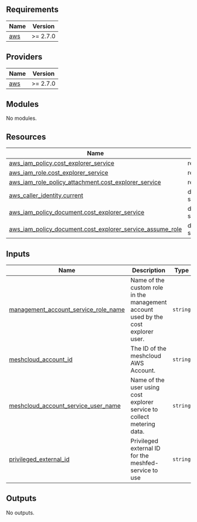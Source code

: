 ## Requirements

| Name | Version |
|------|---------|
| <a name="requirement_aws"></a> [aws](#requirement\_aws) | >= 2.7.0 |

## Providers

| Name | Version |
|------|---------|
| <a name="provider_aws"></a> [aws](#provider\_aws) | >= 2.7.0 |

## Modules

No modules.

## Resources

| Name | Type |
|------|------|
| [aws_iam_policy.cost_explorer_service](https://registry.terraform.io/providers/hashicorp/aws/latest/docs/resources/iam_policy) | resource |
| [aws_iam_role.cost_explorer_service](https://registry.terraform.io/providers/hashicorp/aws/latest/docs/resources/iam_role) | resource |
| [aws_iam_role_policy_attachment.cost_explorer_service](https://registry.terraform.io/providers/hashicorp/aws/latest/docs/resources/iam_role_policy_attachment) | resource |
| [aws_caller_identity.current](https://registry.terraform.io/providers/hashicorp/aws/latest/docs/data-sources/caller_identity) | data source |
| [aws_iam_policy_document.cost_explorer_service](https://registry.terraform.io/providers/hashicorp/aws/latest/docs/data-sources/iam_policy_document) | data source |
| [aws_iam_policy_document.cost_explorer_service_assume_role](https://registry.terraform.io/providers/hashicorp/aws/latest/docs/data-sources/iam_policy_document) | data source |

## Inputs

| Name | Description | Type | Default | Required |
|------|-------------|------|---------|:--------:|
| <a name="input_management_account_service_role_name"></a> [management\_account\_service\_role\_name](#input\_management\_account\_service\_role\_name) | Name of the custom role in the management account used by the cost explorer user. | `string` | `"MeshCostExplorerServiceRole"` | no |
| <a name="input_meshcloud_account_id"></a> [meshcloud\_account\_id](#input\_meshcloud\_account\_id) | The ID of the meshcloud AWS Account. | `string` | n/a | yes |
| <a name="input_meshcloud_account_service_user_name"></a> [meshcloud\_account\_service\_user\_name](#input\_meshcloud\_account\_service\_user\_name) | Name of the user using cost explorer service to collect metering data. | `string` | `"meshcloud-cost-explorer-user"` | no |
| <a name="input_privileged_external_id"></a> [privileged\_external\_id](#input\_privileged\_external\_id) | Privileged external ID for the meshfed-service to use | `string` | n/a | yes |

## Outputs

No outputs.
